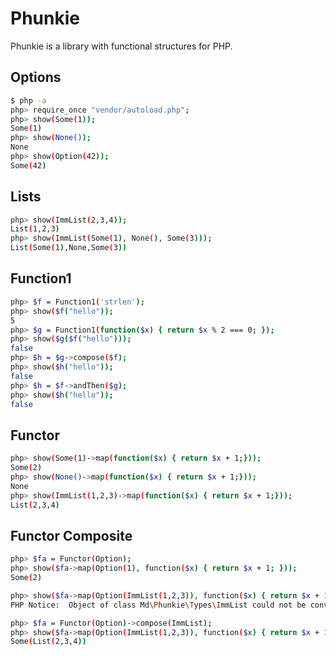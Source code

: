 Phunkie
=======

Phunkie is a library with functional structures for PHP.

Options
-------
```bash
$ php -a
php> require_once "vendor/autoload.php";
php> show(Some(1));
Some(1)
php> show(None());
None
php> show(Option(42));
Some(42)
```

Lists
-----
```bash
php> show(ImmList(2,3,4));
List(1,2,3)
php> show(ImmList(Some(1), None(), Some(3)));
List(Some(1),None,Some(3))
```

Function1
---------
```bash
php> $f = Function1('strlen');
php> show($f("hello"));
5
php> $g = Function1(function($x) { return $x % 2 === 0; });
php> show($g($f("hello")));
false
php> $h = $g->compose($f);
php> show($h("hello"));
false
php> $h = $f->andThen($g);
php> show($h("hello"));
false
```

Functor
-------
```bash
php> show(Some(1)->map(function($x) { return $x + 1;}));
Some(2)
php> show(None()->map(function($x) { return $x + 1;}));
None
php> show(ImmList(1,2,3)->map(function($x) { return $x + 1;}));
List(2,3,4)
```

Functor Composite
-----------------
```bash
php> $fa = Functor(Option);
php> show($fa->map(Option(1), function($x) { return $x + 1; }));
Some(2)

php> show($fa->map(Option(ImmList(1,2,3)), function($x) { return $x + 1; }));
PHP Notice:  Object of class Md\Phunkie\Types\ImmList could not be converted to int

php> $fa = Functor(Option)->compose(ImmList);
php> show($fa->map(Option(ImmList(1,2,3)), function($x) { return $x + 1; }));
Some(List(2,3,4))
```


